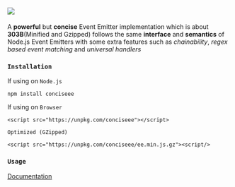 # <img src="https://docs.google.com/drawings/d/e/2PACX-1vSPq_udC6oTFuvUhLAGffrWMsAx_x3NcK9v9DupscmQhwEbjksaNNmNynVdnwSJw2IS05ZyCQV6d2lL/pub?w=372&h=236" />
A **powerful** but **concise** Event Emitter implementation which is about **303B**(Minified and Gzipped) follows the same **interface** and **semantics** of Node.js Event Emitters with some extra features such as *chainability*, *regex based event matching* and *universal handlers*

### `Installation`
If using on `Node.js`
```
npm install conciseee
```
If using on `Browser`
```
<script src="https://unpkg.com/conciseee"></script>
```
`Optimized (GZipped)`
```
<script src="https://unpkg.com/conciseee/ee.min.js.gz"><script/>
```

### `Usage`
[Documentation](https://ee.archan.io)
